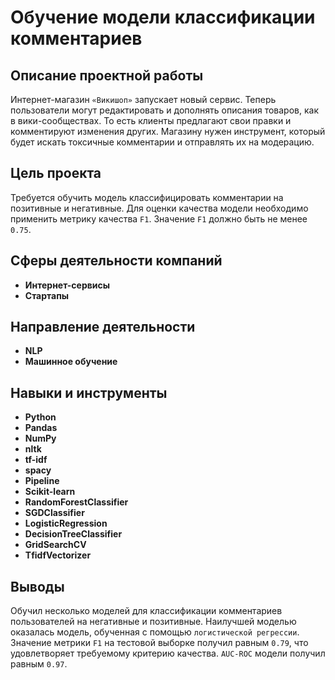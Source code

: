 # Обучение модели классификации комментариев

## Описание проектной работы

Интернет-магазин `«Викишоп»` запускает новый сервис. Теперь пользователи могут редактировать и дополнять описания товаров, как в вики-сообществах. То есть клиенты предлагают свои правки и комментируют изменения других. Магазину нужен инструмент, который будет искать токсичные комментарии и отправлять их на модерацию. 

## Цель проекта

Требуется обучить модель классифицировать комментарии на позитивные и негативные. Для оценки качества модели необходимо применить метрику качества `F1`. Значение `F1` должно быть не менее `0.75`.

## Сферы деятельности компаний

- **Интернет-сервисы**
- **Стартапы**

## Направление деятельности

- **NLP**
- **Машинное обучение**

## Навыки и инструменты

- **Python**
- **Pandas**
- **NumPy**
- **nltk**
- **tf-idf**
- **spacy**
- **Pipeline**
- **Scikit-learn**
- **RandomForestClassifier**
- **SGDClassifier**
- **LogisticRegression**
- **DecisionTreeClassifier**
- **GridSearchCV**
- **TfidfVectorizer**

## Выводы

Обучил несколько моделей для классификации комментариев пользователей на негативные и позитивные. Наилучшей моделью оказалась модель, обученная с помощью `логистической регрессии`. Значение метрики `F1` на тестовой выборке получил равным `0.79`, что удовлетворяет требуемому критерию качества. `AUC-ROC` модели получил равным `0.97`.

